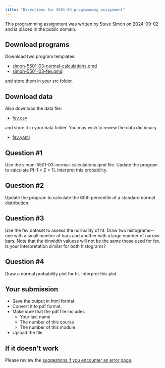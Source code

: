 ```yaml
---
title: "Directions for 5501-03 programming assignment"
---
```


This programming assignment was written by Steve Simon on 2024-09-02 and is placed in the public domain.

## Download programs

Download two program templates:

-   [simon-5501-03-normal-calculations.qmd][sim1]
-   [simon-5501-03-fev.qmd][sim2]

[sim1]: https://github.com/pmean/classes/blob/master/biostats-1/03/src/simon-5501-03-normal-calculations.qmd
[sim2]: https://github.com/pmean/classes/blob/master/biostats-1/03/src/simon-5501-03-fev.qmd

and store them in your src folder.

## Download data

Also download the data file:

-   [fev.csv][sim3]

[sim3]: https://github.com/pmean/data/blob/main/files/fev.csv

and store it in your data folder. You may wish to review the data dictionary

-   [fev.yaml][sim4]

[sim4]: https://github.com/pmean/data/blob/main/files/fev.yaml

## Question #1

Use the  simon-5501-03-normal-calculations.qmd file. Update the program to calculate P[-1 < Z < 1]. Interpret this probability.

## Question #2

Update the program to calculate the 60th percentile of a standard normal distribution.

## Question #3

Use the fev dataset to assess the normality of ht. Draw two histograms--one with a small number of bars and another with a large number of narrow bars. Note that the binwidth valuess will not be the same those used for fev. Is your interpretation similar for both histograms?

## Question #4

Draw a normal probability plot for ht. Interpret this plot.

## Your submission

-   Save the output in html format
-   Convert it to pdf format.
-   Make sure that the pdf file includes
    -   Your last name
    -   The number of this course
    -   The number of this module
-   Upload the file

## If it doesn't work

Please review the [suggestions if you encounter an error page][sim3].

[sim3]: https://github.com/pmean/classes/blob/master/general/suggestions-if-you-encounter-an-error.md

